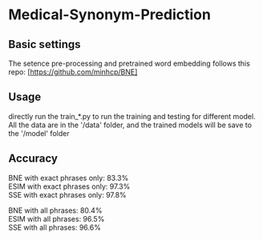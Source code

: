 # Medical-Synonym-Prediction

## Basic settings
The setence pre-processing and pretrained word embedding follows this repo: [https://github.com/minhcp/BNE]

## Usage
directly run the train_*.py to run the training and testing for different model.
All the data are in the '/data' folder, and the trained models will be save to the '/model' folder

## Accuracy
BNE with exact phrases only: 83.3%<br> 
ESIM with exact phrases only: 97.3%<br>
SSE with exact phrases only: 97.8%<br>

BNE with all phrases: 80.4%<br>
ESIM with all phrases: 96.5%<br>
SSE with all phrases: 96.6%<br>
